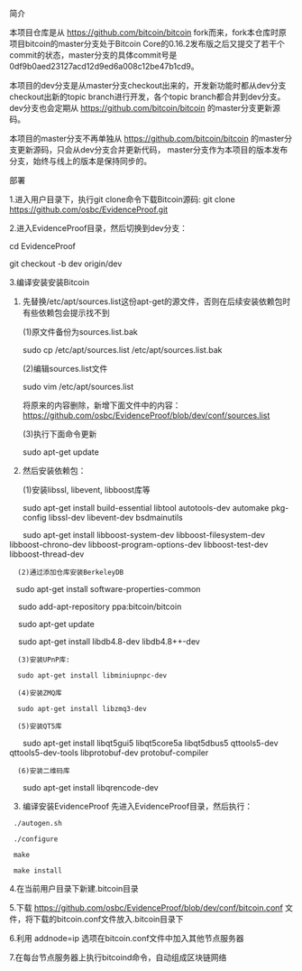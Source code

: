 简介

本项目仓库是从 https://github.com/bitcoin/bitcoin fork而来，fork本仓库时原项目bitcoin的master分支处于Bitcoin Core的0.16.2发布版之后又提交了若干个commit的状态，master分支的具体commit号是0df9b0aed23127acd12d9ed6a008c12be47b1cd9。

本项目的dev分支是从master分支checkout出来的，开发新功能时都从dev分支checkout出新的topic branch进行开发，各个topic branch都合并到dev分支。
dev分支也会定期从 https://github.com/bitcoin/bitcoin 的master分支更新源码。

本项目的master分支不再单独从 https://github.com/bitcoin/bitcoin 的master分支更新源码，只会从dev分支合并更新代码，
master分支作为本项目的版本发布分支，始终与线上的版本是保持同步的。


部署

1.进入用户目录下，执行git clone命令下载Bitcoin源码:
git clone https://github.com/osbc/EvidenceProof.git

2.进入EvidenceProof目录，然后切换到dev分支：

cd EvidenceProof

git checkout -b dev origin/dev

3.编译安装安装Bitcoin

  1) 先替换/etc/apt/sources.list这份apt-get的源文件，否则在后续安装依赖包时有些依赖包会提示找不到
  
     (1)原文件备份为sources.list.bak
     
     sudo cp /etc/apt/sources.list /etc/apt/sources.list.bak
     
     (2)编辑sources.list文件
     
     sudo vim /etc/apt/sources.list
     
     将原来的内容删除，新增下面文件中的内容：  
     https://github.com/osbc/EvidenceProof/blob/dev/conf/sources.list

     (3)执行下面命令更新
     
     sudo apt-get update
     
  
  2) 然后安装依赖包：  
  
      (1)安装libssl, libevent, libboost库等
      
      sudo apt-get install build-essential libtool autotools-dev automake pkg-config libssl-dev libevent-dev bsdmainutils
        
      sudo apt-get install libboost-system-dev libboost-filesystem-dev libboost-chrono-dev libboost-program-options-dev libboost-test-dev libboost-thread-dev


      (2)通过添加仓库安装BerkeleyDB
      
      sudo apt-get install software-properties-common
      
      sudo add-apt-repository ppa:bitcoin/bitcoin
      
      sudo apt-get update
      
      sudo apt-get install libdb4.8-dev libdb4.8++-dev
    
      (3)安装UPnP库:
      
      sudo apt-get install libminiupnpc-dev
      
      (4)安装ZMQ库
      
      sudo apt-get install libzmq3-dev
         
      (5)安装QT5库
      
      sudo apt-get install libqt5gui5 libqt5core5a libqt5dbus5 qttools5-dev qttools5-dev-tools libprotobuf-dev protobuf-compiler
    
    
      (6)安装二维码库
      
      sudo apt-get install libqrencode-dev

   3) 编译安装EvidenceProof
     先进入EvidenceProof目录，然后执行：  
     
     ./autogen.sh
     
     ./configure
     
     make
     
     make install
   
4.在当前用户目录下新建.bitcoin目录

5.下载 https://github.com/osbc/EvidenceProof/blob/dev/conf/bitcoin.conf 文件，将下载的bitcoin.conf文件放入.bitcoin目录下

6.利用 addnode=ip 选项在bitcoin.conf文件中加入其他节点服务器

7.在每台节点服务器上执行bitcoind命令，自动组成区块链网络




